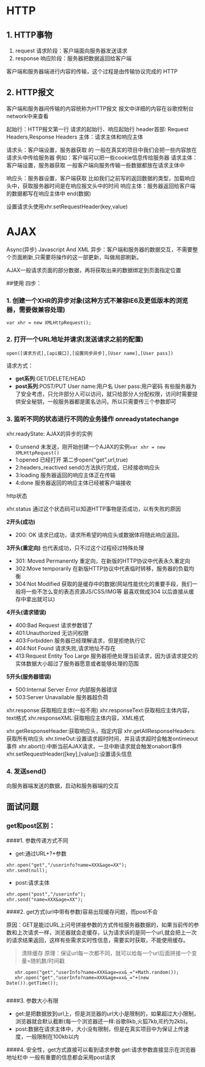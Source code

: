 # HTTP
## 1. HTTP事物
1. request 
请求阶段：客户端面向服务器发送请求
2. response 
响应阶段：服务器把数据返回给客户端

客户端和服务器端进行内容的传输，这个过程是由传输协议完成的 HTTP

## 2. HTTP报文
客户端和服务器间传输的内容统称为HTTP报文
报文中详细的内容在谷歌控制台network中来查看

起始行：HTTP报文第一行 请求的起始行、响应起始行
header首部: Request Headers,Response Headers
主体：请求主体和响应主体

请求头：客户端设置，服务器获取 的 一般在真实的项目中我们会把一些内容放在请求头中传给服务器 例如：客户端可以把一些cookie信息传给服务器
请求主体：客户端设置，服务器获取 一般客户端向服务传输一些数据都放在请求主体中

响应头：服务器设置，客户端获取 比如我们之前写的返回数据的类型，加载响应头中，获取服务器时间是在响应报文头中的时间
响应主体：服务器返回给客户端的数据都写在响应主体中 end(数据)

设置请求头使用xhr.setRequestHeader(key,value)

# AJAX
Async(异步) Javascript And XML
异步：客户端和服务器的数据交互，不需要整个页面刷新,只需要将操作的这一部更新，叫做局部刷新。

AJAX一般请求页面的部分数据，再将获取出来的数据绑定到页面指定位置

##使用
四步：
### 1. 创建一个XHR的异步对象(这种方式不兼容IE6及更低版本的浏览器，需要做兼容处理)
```
var xhr = new XMLHttpRequest();
```
### 2. 打开一个URL地址并请求(发送请求之前的配置)

`open([请求方式],[api接口],[设置同步异步],[User name],[User pass])`

请求方式：
- **get系列**:GET/DELETE/HEAD 
- **post系列**:POST/PUT
User name:用户名
User pass:用户密码
有些服务器为了安全考虑，只允许部分人可以访问，就只给部分人分配权限，访问时需要提供安全秘钥，一般服务器都是匿名访问，所以只需要传三个参数即可

### 3. 监听不同的状态进行不同的业务操作 onreadystatechange
xhr.readyState: AJAX的异步的实例
- 0:unsend 未发送，刚开始创建一个AJAX的实例`var xhr = new XMLHttpRequest()`
- 1:opened 已经打开 第二步open("get",url,true)
- 2:headers_reactived send()方法执行完成，已经接收响应头
- 3:loading 服务器返回的响应主体正在传输
- 4:done 服务器返回的响应主体已经被客户端接收

http状态 

xhr.status 通过这个状态码可以知道HTTP事物是否成功，以有失败的原因

**2开头(成功)**
- 200: OK 请求已成功，请求所希望的响应头或数据体将随此响应返回。

**3开头(重定向)**
也代表成功，只不过这个过程经过特殊处理
- 301: Moved Permanently 重定向，在新版的HTTP协议中代表永久重定向
- 302:Move temporarily 在新版HTTP协议中代表临时转移，服务器的负载均衡
- 304:Not Modified 获取的是缓存中的数据(网站性能优化的重要手段，我们一般将一些不怎么变的表态资源JS/CSS/IMG等 最喜欢做成304 以后直接从缓存中拿出就可以)

**4开头(请求错误)**
- 400:Bad Request 请求参数错了
- 401:Unauthorized 无访问权限
- 403:Forbidden 服务器已经理解请求，但是拒绝执行它
- 404:Not Found 请求失败,请求地址不存在
- 413:Request Entity Too Large 服务器拒绝处理当前请求，因为该请求提交的实体数据大小超过了服务器愿意或者能够处理的范围

**5开头(服务器错误)**
- 500:Internal Server Error 内部服务器错误 
- 503:Server Unavailable 服务器超负荷

xhr.response:获取相应主体(一般不用)
xhr.responseText:获取相应主体内容，text格式
xhr.responseXML:获取相应主体内容，XML格式

xhr.getResponseHeader:获取响应头，指定内容
xhr.getAllResponseHeaders:获取所有响应头
xhr.timeOut:设置请求超时时间，并且请求超时会触发ontimeout事件
xhr.abort():中断当前AJAX请求，一旦中断请求就会触发onabort事件
xhr.setRequestHeader([key],[value]):设置请头信息

### 4. 发送send()
向服务器端发送的数据，启动和服务器端的交互


## 面试问题
### get和post区别：
####1. 参数传递方式不同
- get:通过URL+?+参数
```
xhr.open("get","/userinfo?name=XXX&age=XX");
xhr.send(null);
```
- post:请求主体
```
xhr.open("post","/userinfo");
xhr.send("name=XXX&age=XX");

```
####2. get方式(url中带有参数)容易出现缓存问题，而post不会
   
原因：GET是能过URL上问号拼接参数的方式传给服务器数据的，如果当前传的参数和上次请求一样，浏览器就会走缓存，认为请求诉的是同一个url,就会把上一次的请求结果返回，这样有些需求实时性信息，需要实时获取，不能使用缓存。
>清除缓存
   原理：保证url每一次都不同，就可以给每一个url后面拼接一个变量=随机数/时间戳
```
   xhr.open("get","userInfo?name=XXX&age=xx&_="+Math.random());
   xhr.open("get","userInfo?name=XXX&age=xx&_="+(new Date()).getTime());
     
```
####3. 参数大小有限
- get:是把数据放到url上，但是浏览器的url大小是限制的，如果超过大小限制，浏览器就会默认截断(每一个浏览器还一样:谷歌8kb,火狐7kb,IE约为2kb)。
- post:数据在请求主体中，大小没有限制，但是在真实项目中为保证上传速度，一般限制在100kb以内

####4. 安全性，get方式直接可以看到请求参数
get:请求参数直接显示在浏览器地址栏中
一般有重要的信息都会采用post请求





